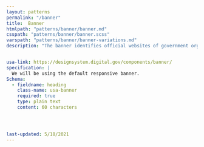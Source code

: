 ```yaml
---
layout: patterns
permalink: "/banner"
title:  Banner
htmlpath: "patterns/banner/banner.md"
csspath: "patterns/banner/banner.scss"
varspath: "patterns/banner/banner-variations.md"
description: "The banner identifies official websites of government organizations in the United States. It also helps visitors understand how to tell that a website is both official and secure."


usa-link: https://designsystem.digital.gov/components/banner/
specification: |
  We will be using the default responsive banner.
Schema:
  - fieldname: heading
    class-name: usa-banner
    required: true
    type: plain text
    content: 60 characters




last-updated: 5/18/2021
---
```

<!--- if extra information is needed for this pattern, write here in Markdown. -->
<!--- to learn markdown format go to https://docs.github.com/en/github/writing-on-github/basic-writing-and-formatting-syntax -->


